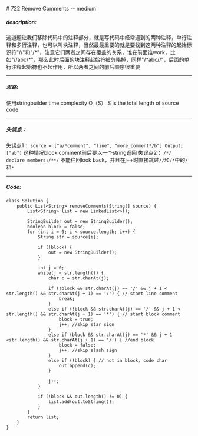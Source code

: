 \# 722 Remove Comments -- medium
##### description:
这道题让我们移除代码中的注释部分，就是写代码中经常遇到的两种注释，单行注释和多行注释，也可以叫块注释，当然最最重要的就是要找到这两种注释的起始标识符"//"和"/\*"，注意它们两者之间存在覆盖的关系，谁在前面谁work，比如"//abc/\*"，那么此时后面的块注释起始符被忽略掉，同样"/\*abc//"，后面的单行注释起始符也不起作用，所以两者之间的前后顺序很重要
****************
##### 思路:
使用stringbuilder
time complexity O（S） S is the total length of source code
**********
##### 失误点：
失误点1：
`source = ["a/*comment", "line", "more_comment*/b"]
Output: ["ab"]`
这种情况block comment前后要以一个string返回
失误点2：
`/*/ declare members;/**/`
不能往回look back，并且在j++时直接跳过`//`和`/*`中的`/`和`*`
********
##### Code:
```
class Solution {
    public List<String> removeComments(String[] source) {
        List<String> list = new LinkedList<>();

        StringBuilder out = new StringBuilder();
        boolean block = false;
        for (int i = 0; i < source.length; i++) {
            String str = source[i];

            if (!block) {
                out = new StringBuilder();
            }

            int j = 0;
            while(j < str.length()) {
                char c = str.charAt(j);

                if (!block && str.charAt(j) == '/' && j + 1 < str.length() && str.charAt(j + 1) == '/') { // start line comment
                    break;
                }
                else if (!block && str.charAt(j) == '/' && j + 1 < str.length() && str.charAt(j + 1) == '*') { // start block comment
                    block = true;
                    j++; //skip star sign
                }
                else if (block && str.charAt(j) == '*' && j + 1 <str.length() && str.charAt(j + 1) == '/') { //end block
                    block = false;
                    j++; //skip slash sign
                }
                else if (!block) { // not in block, code char
                    out.append(c);
                }

                j++;         
            }

            if (!block && out.length() != 0) {
                list.add(out.toString());
            }
        }
        return list;
    }
}
```
